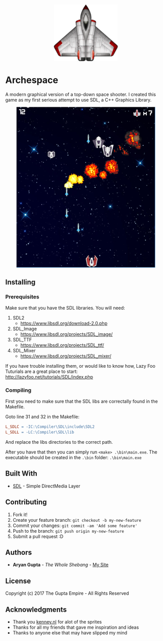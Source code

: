 <p align="center">
  <img src="res/icon.png" alt="Program Icon" width="200"/>
</p>

# Archespace

A modern graphical version of a top-down space shooter. I created this game as my first serious attempt to use SDL, a C++ Graphics Library. 

<p align="center">
  <img src="res/screenshot1.PNG" alt="Game Screenshot" height="500" />
</p>

## Installing

### Prerequisites

Make sure that you have the SDL libraries. You will need:
1. SDL2
    * https://www.libsdl.org/download-2.0.php
2. SDL_Image
    * https://www.libsdl.org/projects/SDL_image/
3. SDL_TTF
    * https://www.libsdl.org/projects/SDL_ttf/
4. SDL_Mixer
    * https://www.libsdl.org/projects/SDL_mixer/
  
If you have trouble installing them, or would like to know how, Lazy Foo Tuturials are a great place to start: http://lazyfoo.net/tutorials/SDL/index.php 

### Compiling

First you need to make sure that the SDL libs are correctally found in the Makefile. 

Goto line 31 and 32 in the Makefile:
``` Makefile
L_SDLC = -IC:\Compiler\SDL\include\SDL2 
L_SDLL = -LC:\Compiler\SDL\lib
```
And replace the libs directories to the correct path. 

After you have that then you can simply run `<make> .\bin\main.exe`. The executable should be created in the `.\bin` folder: `.\bin\main.exe`

## Built With

* [SDL](https://www.libsdl.org/) - Simple DirectMedia Layer

## Contributing

1. Fork it!
2. Create your feature branch: `git checkout -b my-new-feature`
3. Commit your changes: `git commit -am 'Add some feature'`
4. Push to the branch: `git push origin my-new-feature`
5. Submit a pull request :D

## Authors

* **Aryan Gupta** - *The Whole Shebang* - [My Site](https://theguptaempire.net)

## License

Copyright (c) 2017 The Gupta Empire - All Rights Reserved

## Acknowledgments

* Thank you [kenney.nl](https://kenney.nl/) for alot of the sprites
* Thanks for all my friends that gave me inspiration and ideas
* Thanks to anyone else that may have slipped my mind
